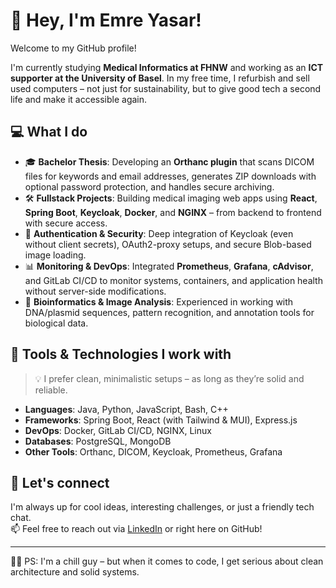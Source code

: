 # 👋 Hey, I'm Emre Yasar!

Welcome to my GitHub profile!

I'm currently studying **Medical Informatics at FHNW** and working as an **ICT supporter at the University of Basel**. In my free time, I refurbish and sell used computers – not just for sustainability, but to give good tech a second life and make it accessible again.

## 💻 What I do

- 🎓 **Bachelor Thesis**: Developing an **Orthanc plugin** that scans DICOM files for keywords and email addresses, generates ZIP downloads with optional password protection, and handles secure archiving.
- 🛠️ **Fullstack Projects**: Building medical imaging web apps using **React**, **Spring Boot**, **Keycloak**, **Docker**, and **NGINX** – from backend to frontend with secure access.
- 🔐 **Authentication & Security**: Deep integration of Keycloak (even without client secrets), OAuth2-proxy setups, and secure Blob-based image loading.
- 📊 **Monitoring & DevOps**: Integrated **Prometheus**, **Grafana**, **cAdvisor**, and GitLab CI/CD to monitor systems, containers, and application health without server-side modifications.
- 🧠 **Bioinformatics & Image Analysis**: Experienced in working with DNA/plasmid sequences, pattern recognition, and annotation tools for biological data.

## 🧰 Tools & Technologies I work with

> 💡 I prefer clean, minimalistic setups – as long as they’re solid and reliable.

- **Languages**: Java, Python, JavaScript, Bash, C++
- **Frameworks**: Spring Boot, React (with Tailwind & MUI), Express.js
- **DevOps**: Docker, GitLab CI/CD, NGINX, Linux
- **Databases**: PostgreSQL, MongoDB
- **Other Tools**: Orthanc, DICOM, Keycloak, Prometheus, Grafana

## 🤝 Let's connect

I'm always up for cool ideas, interesting challenges, or just a friendly tech chat.  
📫 Feel free to reach out via [LinkedIn](https://www.linkedin.com/in/emre-yasar/) or right here on GitHub!

---

🧘‍♂️ PS: I'm a chill guy – but when it comes to code, I get serious about clean architecture and solid systems.
